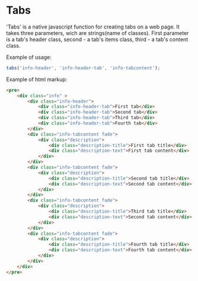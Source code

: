 # Tabs

'Tabs' is a native javascript function for creating tabs on a web page. It takes three parameters, wich are strings(name of classes). First parameter is a tab's header class, second - a tab's items class, third - a tab's content class.

Example of usage:

```javascript
tabs('info-header', 'info-header-tab', 'info-tabcontent');
```

Example of html markup:

```html
<pre>
    <div class="info" >
        <div class="info-header">
            <div class="info-header-tab">First tab</div>
            <div class="info-header-tab">Second tab</div>
            <div class="info-header-tab">Third tab</div>
            <div class="info-header-tab">Fourth tab</div>
        </div>
        <div class="info-tabcontent fade">
            <div class="description">
                <div class="description-title">First tab title</div>
                <div class="description-text">First tab content</div>
            </div>
        </div>
        <div class="info-tabcontent fade">
            <div class="description">
                <div class="description-title">Second tab title</div>
                <div class="description-text">Second tab content</div>
            </div>
        </div>
        <div class="info-tabcontent fade">
            <div class="description">
                <div class="description-title">Third tab title</div>
                <div class="description-text">Second tab content</div>
            </div>
        </div>
        <div class="info-tabcontent fade">
            <div class="description">
                <div class="description-title">Fourth tab title</div>
                <div class="description-text">Fourth tab content</div>
            </div>
        </div>
    </div>
</pre>
```